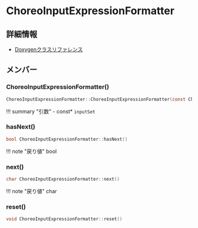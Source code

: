 # ChoreoInputExpressionFormatter



## 詳細情報

- [Doxygenクラスリファレンス](https://lang-ship.com/reference/Arduino/latest/class_choreo_input_expression_formatter.html)

## メンバー

### ChoreoInputExpressionFormatter()



```c
ChoreoInputExpressionFormatter::ChoreoInputExpressionFormatter(const ChoreoInputExpressionSet *inputSet)
```

!!! summary "引数"
	- const* `inputSet` 



### hasNext()



```c
bool ChoreoInputExpressionFormatter::hasNext()
```

!!! note "戻り値"
	bool



### next()



```c
char ChoreoInputExpressionFormatter::next()
```

!!! note "戻り値"
	char



### reset()



```c
void ChoreoInputExpressionFormatter::reset()
```



